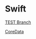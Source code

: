 # Swift

[TEST Branch](https://github.com/RyshchukDmytro/Swift/blob/testBranch/TestFile.md)

[CoreData](https://github.com/RyshchukDmytro/Swift/blob/testBranch/MoreFile.md)
